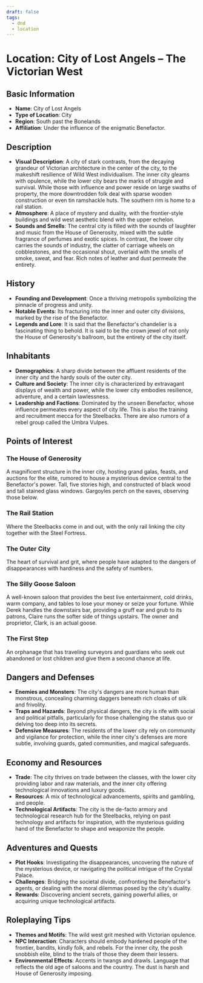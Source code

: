 ```yaml
---
draft: false
tags:
  - dnd
  - location
---
```


# Location: City of Lost Angels – The Victorian West

## Basic Information
- **Name**: City of Lost Angels
- **Type of Location**: City
- **Region**: South past the Bonelands
- **Affiliation**: Under the influence of the enigmatic Benefactor.

## Description
- **Visual Description**: A city of stark contrasts, from the decaying grandeur of Victorian architecture in the center of the city, to the makeshift resilience of Wild West individualism. The inner city gleams with opulence, while the lower city bears the marks of struggle and survival. While those with influence and power reside on large swaths of property, the more downtrodden folk deal with sparse wooden construction or even tin ramshackle huts. The southern rim is home to a rail station.
- **Atmosphere**: A place of mystery and duality, with the frontier-style buildings and wild west aesthetic blend with the upper echelon.
- **Sounds and Smells**: The central city is filled with the sounds of laughter and music from the House of Generosity, mixed with the subtle fragrance of perfumes and exotic spices. In contrast, the lower city carries the sounds of industry, the clatter of carriage wheels on cobblestones, and the occasional shout, overlaid with the smells of smoke, sweat, and fear. Rich notes of leather and dust permeate the entirety.

## History
- **Founding and Development**: Once a thriving metropolis symbolizing the pinnacle of progress and unity.
- **Notable Events**: Its fracturing into the inner and outer city divisions, marked by the rise of the Benefactor.
- **Legends and Lore**: It is said that the Benefactor's chandelier is a fascinating thing to behold. It is said to be the crown jewel of not only the House of Generosity's ballroom, but the entirety of the city itself. 

## Inhabitants
- **Demographics**: A sharp divide between the affluent residents of the inner city and the hardy souls of the outer city. 
- **Culture and Society**: The inner city is characterized by extravagant displays of wealth and power, while the lower city embodies resilience, adventure, and a certain lawlessness.
- **Leadership and Factions**: Dominated by the unseen Benefactor, whose influence permeates every aspect of city life. This is also the training and recruitment mecca for the Steelbacks. There are also rumors of a rebel group called the Umbra Vulpes.

## Points of Interest

### The House of Generosity
A magnificent structure in the inner city, hosting grand galas, feasts, and auctions for the elite, rumored to house a mysterious device central to the Benefactor's power. Tall, five stories high, and constructed of black wood and tall stained glass windows. Gargoyles perch on the eaves, observing those below.

### The Rail Station
Where the Steelbacks come in and out, with the only rail linking the city together with the Steel Fortress.

### The Outer City
The heart of survival and grit, where people have adapted to the dangers of disappearances with hardiness and the safety of numbers.

### The Silly Goose Saloon
A well-known saloon that provides the best live entertainment, cold drinks, warm company, and tables to lose your money or seize your fortune. While Derek handles the downstairs bar, providing a gruff ear and grub to its patrons, Claire runs the softer side of things upstairs. The owner and proprietor, Clark, is an actual goose.

### The First Step
An orphanage that has traveling surveyors and guardians who seek out abandoned or lost children and give them a second chance at life.

## Dangers and Defenses
- **Enemies and Monsters**: The city's dangers are more human than monstrous, concealing charming daggers beneath rich cloaks of silk and frivolity.
- **Traps and Hazards**: Beyond physical dangers, the city is rife with social and political pitfalls, particularly for those challenging the status quo or delving too deep into its secrets.
- **Defensive Measures**: The residents of the lower city rely on community and vigilance for protection, while the inner city's defenses are more subtle, involving guards, gated communities, and magical safeguards.

## Economy and Resources
- **Trade**: The city thrives on trade between the classes, with the lower city providing labor and raw materials, and the inner city offering technological innovations and luxury goods.
- **Resources**: A mix of technological advancements, spirits and gambling, and people.
- **Technological Artifacts**: The city is the de-facto armory and technological research hub for the Steelbacks, relying on past technology and artifacts for inspiration, with the mysterious guiding hand of the Benefactor to shape and weaponize the people.

## Adventures and Quests
- **Plot Hooks**: Investigating the disappearances, uncovering the nature of the mysterious device, or navigating the political intrigue of the Crystal Palace.
- **Challenges**: Bridging the societal divide, confronting the Benefactor's agents, or dealing with the moral dilemmas posed by the city's duality.
- **Rewards**: Discovering ancient secrets, gaining powerful allies, or acquiring unique technological artifacts.

## Roleplaying Tips
- **Themes and Motifs**: The wild west grit meshed with Victorian opulence.
- **NPC Interaction**: Characters should embody hardened people of the frontier, bandits, kindly folk, and rebels. For the inner city, the posh snobbish elite, blind to the trials of those they deem their lessers.
- **Environmental Effects**: Accents in twangs and drawls. Language that reflects the old age of saloons and the country. The dust is harsh and House of Generosity imposing.
